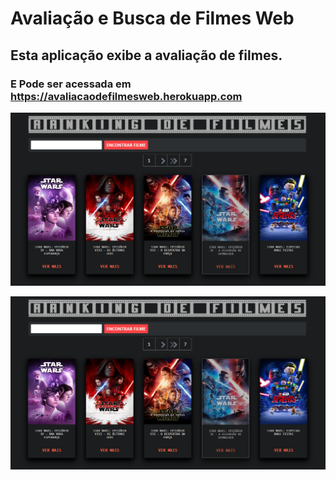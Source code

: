 # Avaliação e Busca de Filmes Web

## Esta aplicação exibe a avaliação de filmes.

### E Pode ser acessada em https://avaliacaodefilmesweb.herokuapp.com


<p align="center">
  <img src="src/main/resources/static/imagens/screenshots/pagina-de-busca.png" width="940px">
</p>
<p align="center">
  <img src="src/main/resources/static/imagens/screenshots/pagina-de-busca.png" width="940px">
</p>


